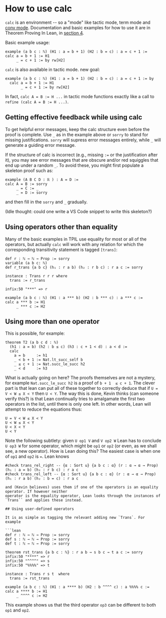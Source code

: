 # How to use calc

`calc` is an environment -- so a "mode" like tactic mode, term mode and
[conv mode](conv.html). Documentation and basic examples for how to use
it are in Theorem Proving In Lean, in
[section 4](https://lean-lang.org/theorem_proving_in_lean4/quantifiers_and_equality.html#calculational-proofs).

Basic example usage:

```lean
example (a b c : ℕ) (H1 : a = b + 1) (H2 : b = c) : a = c + 1 :=
calc a = b + 1 := H1
     _ = c + 1 := by rw[H2]
```

`calc` is also available in tactic mode.
new goal:
```lean
example (a b c : ℕ) (H1 : a = b + 1) (H2 : b = c) : a = c + 1 := by
  calc a = b + 1 := H1
       _ = c + 1 := by rw[H2]
```
In fact, `calc A = B := H ...` in tactic mode functions exactly like a
call to `refine (calc A = B := H ...)`.

## Getting effective feedback while using calc

To get helpful error messages, keep the calc structure even before the
proof is complete. Use `_` as in the example above or `sorry` to stand
for missing justifications. `sorry` will supress error messages
entirely, while `_` will generate a guiding error message.

If the structure of calc is incorrect (e.g., missing `:=` or the
justification after it), you may see error messages that are obscure
and/or red squiggles that end up under a random `_`. To avoid these,
you might first populate a skeleton proof such as:

```lean
example (A B C D : ℝ ) : A = D :=
calc A = B := sorry
     _ = C := _
     _ = D := sorry
```

and then fill in the `sorry` and `_` gradually.

(Idle thought: could one write a VS Code snippet to write this skeleton?)

## Using operators other than equality

Many of the basic examples in TPIL use equality for most or all of
the operators, but actually `calc` will work with any relation for which
the corresponding transitivity statement is tagged `[trans]`:

```lean
def r : ℕ → ℕ → Prop := sorry
variable (a b c: ℕ)
def r_trans {a b c} (h₁ : r a b) (h₂ : r b c) : r a c := sorry

instance : Trans r r r where
  trans := r_trans

infix:50 "***" => r

example (a b c : ℕ) (H1 : a *** b) (H2 : b *** c) : a *** c :=
calc a *** b := H1
     _ *** c := H2
```

## Using more than one operator

This is possible, for example:

```lean
theorem T2 (a b c d : ℕ)
  (h1 : a = b) (h2 : b ≤ c) (h3 : c + 1 < d) : a < d := 
  calc
    a = b     := h1
    _ < b + 1 := Nat.lt_succ_self b
    _ ≤ c + 1 := Nat.succ_le_succ h2
    _ < d     := h3

 ```

What is actually going on here? The proofs themselves are not a mystery,
for example `Nat.succ_le_succ h2` is a proof of `b + 1  ≤ c + 1`. The
clever part is that lean can put all of these together to correctly
deduce that if `U = V < W ≤ X < Y` then `U < Y`. The way this is done,
Kevin thinks (can someone verify this?) is that Lean continually tries
to amalgamate the first two operators in the list, until there
is only one left. In other words, Lean will attempt to reduce
the equations thus:

```
U = V < W ≤ X < Y
U < W ≤ X < Y
U < X < Y
U < Y
```

Note the following subtlety: given `U op1 V` and `V op2 W` Lean
has to conclude `U op3 W` for some operator, which might be `op1`
or `op2` (or even, as we shall see, a new operator). How is Lean
doing this? The easiest case is when one of `op1` and `op2`
is `=`. Lean knows

```lean
#check trans_rel_right -- {α : Sort u} {a b c : α} (r : α → α → Prop) (h₁ : a = b) (h₂ : r b c) : r a c
#check trans_rel_left -- {α : Sort u} {a b c : α} (r : α → α → Prop) (h₁ : r a b) (h₂ : b = c) : r a c

and (Kevin believes) uses them if one of the operators is an equality operator. If however neither
operator is the equality operator, Lean looks through the instances of
`Trans`` and applies these instead.

## Using user-defined operators

It is as simple as tagging the relevant adding new `Trans`. For example

```lean
def r : ℕ → ℕ → Prop := sorry
def s : ℕ → ℕ → Prop := sorry
def t : ℕ → ℕ → Prop := sorry

theorem rst_trans {a b c : ℕ} : r a b → s b c → t a c := sorry
infix:50 "****" => r
infix:50 "^^^^" => s
infix:50 "%%%%" => t

instance : Trans r s t  where
  trans := rst_trans

example (a b c : ℕ) (H1 : a **** b) (H2 : b ^^^^ c) : a %%%% c :=
calc a **** b := H1
     _ ^^^^ c := H2
```

This example shows us that the third operator `op3` can be different to both `op1` and `op2`.
